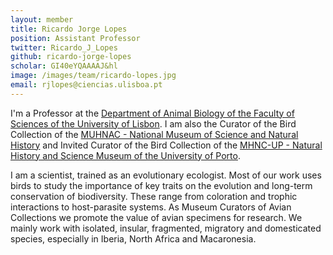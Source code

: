 ```yaml
---
layout: member
title: Ricardo Jorge Lopes
position: Assistant Professor
twitter: Ricardo_J_Lopes
github: ricardo-jorge-lopes
scholar: GI40eYQAAAAJ&hl
image: /images/team/ricardo-lopes.jpg
email: rjlopes@ciencias.ulisboa.pt
---
```


I'm a Professor at the [Department of Animal Biology of the Faculty of Sciences of the University of Lisbon](https://ciencias.ulisboa.pt/en). I am also the Curator of the Bird Collection of the [MUHNAC - National Museum of Science and Natural History](https://www.museus.ulisboa.pt/en) and Invited Curator of the Bird Collection of the [MHNC-UP - Natural History and Science Museum of the University of Porto](https://mhnc.up.pt/).

I am a scientist, trained as an evolutionary ecologist. Most of our work uses birds to study the importance of key traits on the evolution and long-term conservation of biodiversity. These range from coloration and trophic interactions to host-parasite systems. As Museum Curators of Avian Collections we promote the value of avian specimens for research. We mainly work with isolated, insular, fragmented, migratory and domesticated species, especially in Iberia, North Africa and Macaronesia.



